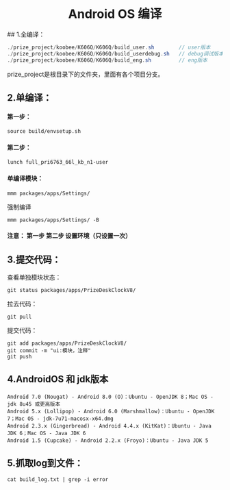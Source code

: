 <h1 align="center">Android OS 编译</h1>
## 1.全编译：

```java
./prize_project/koobee/K606Q/K606Q/build_user.sh        // user版本
./prize_project/koobee/K606Q/K606Q/build_userdebug.sh   // debug调试版本
./prize_project/koobee/K606Q/K606Q/build_eng.sh         // eng版本
```

prize_project是根目录下的文件夹，里面有各个项目分支。



## 2.单编译：

#### 第一步：
```
source build/envsetup.sh
```

#### 第二步：

```
lunch full_pri6763_66l_kb_n1-user
```

#### 单编译模块：

```
mmm packages/apps/Settings/
```

强制编译

```
mmm packages/apps/Settings/ -B
```

#### 注意： 第一步 第二步 设置环境（只设置一次）



## 3.提交代码：

查看单独模块状态：

```
git status packages/apps/PrizeDeskClockV8/
```

拉去代码：

```
git pull
```

提交代码：

```
git add packages/apps/PrizeDeskClockV8/
git commit -m "ui:模块，注释"
git push
```



## 4.AndroidOS 和 jdk版本

```
Android 7.0 (Nougat) - Android 8.0 (O)：Ubuntu - OpenJDK 8；Mac OS - jdk 8u45 或更高版本
Android 5.x (Lollipop) - Android 6.0 (Marshmallow)：Ubuntu - OpenJDK 7；Mac OS - jdk-7u71-macosx-x64.dmg
Android 2.3.x (Gingerbread) - Android 4.4.x (KitKat)：Ubuntu - Java JDK 6；Mac OS - Java JDK 6
Android 1.5 (Cupcake) - Android 2.2.x (Froyo)：Ubuntu - Java JDK 5
```



## 5.抓取log到文件：

```
cat build_log.txt | grep -i error
```
